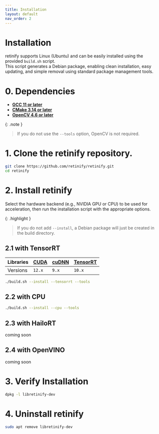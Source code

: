 ```yaml
---
title: Installation
layout: default
nav_order: 2
---
```


# Installation
retinify supports Linux (Ubuntu) and can be easily installed using the provided `build.sh` script.  
This script generates a Debian package, enabling clean installation, easy updating, and simple removal using standard package management tools.  

# 0. Dependencies
- [**GCC 11 or later**](https://gcc.gnu.org/releases.html)
- [**CMake 3.14 or later**](https://cmake.org/download/)
- [**OpenCV 4.6 or later**](https://opencv.org/releases/)
  
{: .note }
>If you do not use the `--tools` option, OpenCV is not required.
  
# 1. Clone the retinify repository.
```bash
git clone https://github.com/retinify/retinify.git
cd retinify
```

# 2. Install retinify
Select the hardware backend (e.g., NVIDIA GPU or CPU) to be used for acceleration, then run the installation script with the appropriate options.
  
{: .highlight }
>If you do not add `--install`, a Debian package will just be created in the build directory.  

## 2.1 with TensorRT
  
| Libraries    | [CUDA](https://developer.nvidia.com/cuda-toolkit-archive) | [cuDNN](https://developer.nvidia.com/cudnn-archive) | [TensorRT](https://developer.nvidia.com/tensorrt) |  
|:-------------|:--------|:--------|:---------|  
| Versions     | `12.x`  | `9.x`   | `10.x`   |  
  
```bash
./build.sh --install --tensorrt --tools
```

## 2.2 with CPU
```bash
./build.sh --install --cpu --tools
```

## 2.3 with HailoRT
coming soon

## 2.4 with OpenVINO
coming soon

# 3. Verify Installation
```bash
dpkg -l libretinify-dev
```
  
# 4. Uninstall retinify
```bash
sudo apt remove libretinify-dev
```
